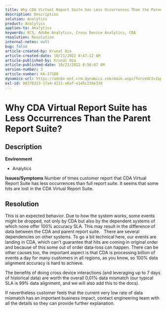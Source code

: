 ```yaml
---
title: Why CDA Virtual Report Suite has Less Occurrences Than the Parent Report Suite?
description: Description
solution: Analytics
product: Analytics
applies-to: Analytics
keywords: KCS, Adobe Analytics, Cross Device Analytics, CDA
resolution: Resolution
internal-notes: null
bug: false
article-created-by: Krunal Oza
article-created-date: 10/21/2022 8:47:12 AM
article-published-by: Krunal Oza
article-published-date: 10/21/2022 8:56:07 AM
version-number: 3
article-number: KA-17180
dynamics-url: https://adobe-ent.crm.dynamics.com/main.aspx?forceUCI=1&pagetype=entityrecord&etn=knowledgearticle&id=e6ec45f4-1c51-ed11-bba2-0022480867fb
exl-id: b6376313-17a4-4111-a6af-e145c216e33d
---
```

# Why CDA Virtual Report Suite has Less Occurrences Than the Parent Report Suite?

## Description

<b>Environment</b>
- Analytics



<b>Issues/Symptoms</b>
Number of times customer report that CDA Virtual Report Suite has less occurrences than full report suite. It seems that some hits are lost in the CDA Virtual Report Suite.


## Resolution


This is an expected behavior. Due to how the system works, some events might be dropped, not only by CDA but also by the dependent systems of which none offer 100% accuracy SLA. This may result in the difference of data between the CDA and parent report suite.
 
There are several dependencies on other systems. To go a bit technical here, our events are landing in CDA, which can't guarantee that hits are coming in original order and because of this some out of order data-loss can happen. There can be other causes too, the important aspect is that CDA is processing billion of events a day for many customers in all regions, as you know, so 100% data alignment accuracy is hard to achieve.

The benefits of doing cross device interactions (and leveraging up to 7 days of historical data) are worth the overall 0,01% data mismatch (our typical SLA is 99% data alignment, and we will also add this to the docs).

If nevertheless customer feels that the current very low rate of data mismatch has an important business impact, contact engineering team with all the details so they can provide further explanation.
